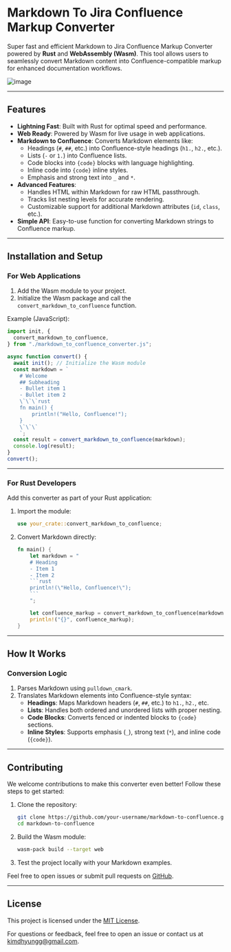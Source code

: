 # Markdown To Jira Confluence Markup Converter

Super fast and efficient Markdown to Jira Confluence Markup Converter powered by **Rust** and **WebAssembly (Wasm)**. This tool allows users to seamlessly convert Markdown content into Confluence-compatible markup for enhanced documentation workflows.

![image](https://github.com/user-attachments/assets/ec5891f7-f51c-4243-aa12-a33bbe42e1b7)

---

## Features

- **Lightning Fast**: Built with Rust for optimal speed and performance.
- **Web Ready**: Powered by Wasm for live usage in web applications.
- **Markdown to Confluence**: Converts Markdown elements like:
  - Headings (`#`, `##`, etc.) into Confluence-style headings (`h1.`, `h2.`, etc.).
  - Lists (`-` or `1.`) into Confluence lists.
  - Code blocks into `{code}` blocks with language highlighting.
  - Inline code into `{code}` inline styles.
  - Emphasis and strong text into `_` and `*`.
- **Advanced Features**:
  - Handles HTML within Markdown for raw HTML passthrough.
  - Tracks list nesting levels for accurate rendering.
  - Customizable support for additional Markdown attributes (`id`, `class`, etc.).
- **Simple API**: Easy-to-use function for converting Markdown strings to Confluence markup.

---

## Installation and Setup

### For Web Applications

1. Add the Wasm module to your project.
2. Initialize the Wasm package and call the `convert_markdown_to_confluence` function.

Example (JavaScript):

```javascript
import init, {
  convert_markdown_to_confluence,
} from "./markdown_to_confluence_converter.js";

async function convert() {
  await init(); // Initialize the Wasm module
  const markdown = `
    # Welcome
    ## Subheading
    - Bullet item 1
    - Bullet item 2
    \`\`\`rust
    fn main() {
        println!("Hello, Confluence!");
    }
    \`\`\`
    `;
  const result = convert_markdown_to_confluence(markdown);
  console.log(result);
}
convert();
```

---

### For Rust Developers

Add this converter as part of your Rust application:

1. Import the module:

   ```rust
   use your_crate::convert_markdown_to_confluence;
   ```

2. Convert Markdown directly:

   ````rust
   fn main() {
       let markdown = "
       # Heading
       - Item 1
       - Item 2
       ```rust
       println!(\"Hello, Confluence!\");
       ```
       ";

       let confluence_markup = convert_markdown_to_confluence(markdown);
       println!("{}", confluence_markup);
   }
   ````

---

## How It Works

### Conversion Logic

1. Parses Markdown using `pulldown_cmark`.
2. Translates Markdown elements into Confluence-style syntax:
   - **Headings**: Maps Markdown headers (`#`, `##`, etc.) to `h1.`, `h2.`, etc.
   - **Lists**: Handles both ordered and unordered lists with proper nesting.
   - **Code Blocks**: Converts fenced or indented blocks to `{code}` sections.
   - **Inline Styles**: Supports emphasis (`_`), strong text (`*`), and inline code (`{code}`).

---

## Contributing

We welcome contributions to make this converter even better! Follow these steps to get started:

1. Clone the repository:

   ```bash
   git clone https://github.com/your-username/markdown-to-confluence.git
   cd markdown-to-confluence
   ```

2. Build the Wasm module:

   ```bash
   wasm-pack build --target web
   ```

3. Test the project locally with your Markdown examples.

Feel free to open issues or submit pull requests on [GitHub](https://github.com/your-username/markdown-to-confluence).

---

## License

This project is licensed under the [MIT License](LICENSE).

For questions or feedback, feel free to open an issue or contact us at [kimdhyungg@gmail.com](mailto:kimdhyungg@gmail.com).
